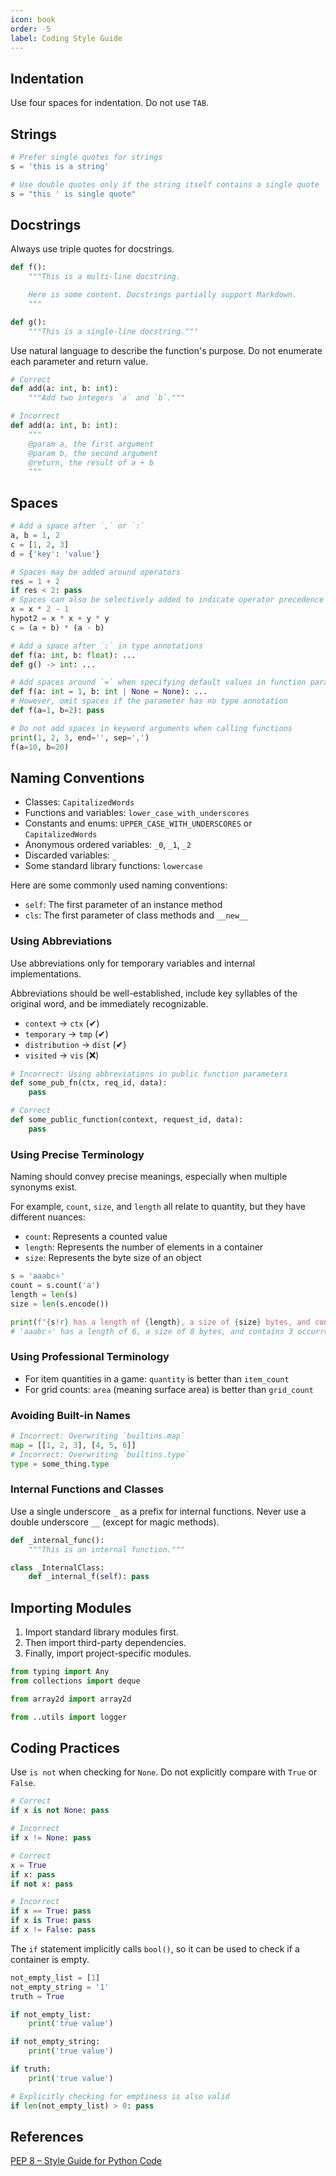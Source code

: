 ```yaml
---
icon: book
order: -5
label: Coding Style Guide
---
```


## Indentation

Use four spaces for indentation. Do not use `TAB`.

## Strings

```python
# Prefer single quotes for strings
s = 'this is a string'

# Use double quotes only if the string itself contains a single quote
s = "this ' is single quote"
```

## Docstrings

Always use triple quotes for docstrings.

```python
def f():
    """This is a multi-line docstring.

    Here is some content. Docstrings partially support Markdown.
    """

def g():
    """This is a single-line docstring."""
```

Use natural language to describe the function's purpose. Do not enumerate each parameter and return value.

```python
# Correct
def add(a: int, b: int):
    """Add two integers `a` and `b`."""

# Incorrect
def add(a: int, b: int):
    """
    @param a, the first argument
    @param b, the second argument
    @return, the result of a + b
    """
```

## Spaces

```python
# Add a space after `,` or `:`
a, b = 1, 2
c = [1, 2, 3]
d = {'key': 'value'}

# Spaces may be added around operators
res = 1 + 2
if res < 2: pass
# Spaces can also be selectively added to indicate operator precedence
x = x * 2 - 1
hypot2 = x * x + y * y
c = (a + b) * (a - b)

# Add a space after `:` in type annotations
def f(a: int, b: float): ...
def g() -> int: ...

# Add spaces around `=` when specifying default values in function parameters
def f(a: int = 1, b: int | None = None): ...
# However, omit spaces if the parameter has no type annotation
def f(a=1, b=2): pass

# Do not add spaces in keyword arguments when calling functions
print(1, 2, 3, end='', sep=',')
f(a=10, b=20)
```

## Naming Conventions

+ Classes: `CapitalizedWords`
+ Functions and variables: `lower_case_with_underscores`
+ Constants and enums: `UPPER_CASE_WITH_UNDERSCORES` or `CapitalizedWords`
+ Anonymous ordered variables: `_0`, `_1`, `_2`
+ Discarded variables: `_`
+ Some standard library functions: `lowercase`

Here are some commonly used naming conventions:
+ `self`: The first parameter of an instance method
+ `cls`: The first parameter of class methods and `__new__`

### Using Abbreviations

Use abbreviations only for temporary variables and internal implementations.

Abbreviations should be well-established, include key syllables of the original word, and be immediately recognizable.

* `context` -> `ctx` (✔)
* `temporary` -> `tmp` (✔)
* `distribution` -> `dist` (✔)
* `visited` -> `vis` (❌)

```python
# Incorrect: Using abbreviations in public function parameters
def some_pub_fn(ctx, req_id, data):
    pass

# Correct
def some_public_function(context, request_id, data):
    pass
```

### Using Precise Terminology

Naming should convey precise meanings, especially when multiple synonyms exist.

For example, `count`, `size`, and `length` all relate to quantity, but they have different nuances:

+ `count`: Represents a counted value
+ `length`: Represents the number of elements in a container
+ `size`: Represents the byte size of an object

```python
s = 'aaabc⭐'
count = s.count('a')
length = len(s)
size = len(s.encode())

print(f"{s!r} has a length of {length}, a size of {size} bytes, and contains {count} occurrences of 'a'")
# 'aaabc⭐' has a length of 6, a size of 8 bytes, and contains 3 occurrences of 'a'
```

### Using Professional Terminology

+ For item quantities in a game: `quantity` is better than `item_count`
+ For grid counts: `area` (meaning surface area) is better than `grid_count`

### Avoiding Built-in Names

```python
# Incorrect: Overwriting `builtins.map`
map = [[1, 2, 3], [4, 5, 6]]
# Incorrect: Overwriting `builtins.type`
type = some_thing.type
```

### Internal Functions and Classes

Use a single underscore `_` as a prefix for internal functions. Never use a double underscore `__` (except for magic methods).

```python
def _internal_func():
    """This is an internal function."""

class _InternalClass:
    def _internal_f(self): pass
```

## Importing Modules

1. Import standard library modules first.
2. Then import third-party dependencies.
3. Finally, import project-specific modules.

```python
from typing import Any
from collections import deque

from array2d import array2d

from ..utils import logger
```

## Coding Practices

Use `is not` when checking for `None`. Do not explicitly compare with `True` or `False`.

```python
# Correct
if x is not None: pass

# Incorrect
if x != None: pass

# Correct
x = True
if x: pass
if not x: pass

# Incorrect
if x == True: pass
if x is True: pass
if x != False: pass
```

The `if` statement implicitly calls `bool()`, so it can be used to check if a container is empty.

```python
not_empty_list = [1]
not_empty_string = '1'
truth = True

if not_empty_list:
    print('true value')

if not_empty_string:
    print('true value')

if truth:
    print('true value')

# Explicitly checking for emptiness is also valid
if len(not_empty_list) > 0: pass
```

## References

[PEP 8 – Style Guide for Python Code](https://peps.python.org/pep-0008/)
